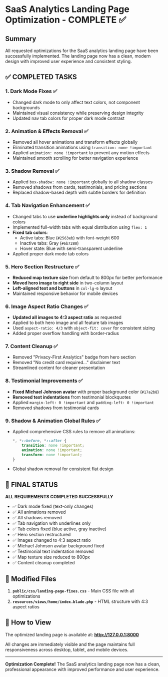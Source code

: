 # SaaS Analytics Landing Page Optimization - COMPLETE ✅

## Summary
All requested optimizations for the SaaS analytics landing page have been successfully implemented. The landing page now has a clean, modern design with improved user experience and consistent styling.

## ✅ COMPLETED TASKS

### 1. **Dark Mode Fixes** ✅
- Changed dark mode to only affect text colors, not component backgrounds
- Maintained visual consistency while preserving design integrity
- Updated nav tab colors for proper dark mode contrast

### 2. **Animation & Effects Removal** ✅
- Removed all hover animations and transform effects globally
- Eliminated transition animations using `transition: none !important`
- Applied `animation: none !important` to prevent any motion effects
- Maintained smooth scrolling for better navigation experience

### 3. **Shadow Removal** ✅
- Applied `box-shadow: none !important` globally to all shadow classes
- Removed shadows from cards, testimonials, and pricing sections
- Replaced shadow-based depth with subtle borders for definition

### 4. **Tab Navigation Enhancement** ✅
- Changed tabs to use **underline highlights only** instead of background colors
- Implemented full-width tabs with equal distribution using `flex: 1`
- **Fixed tab colors**: 
  - Active tabs: Blue (`#2563eb`) with font-weight 600
  - Inactive tabs: Gray (`#6b7280`)
  - Hover state: Blue with semi-transparent underline
- Applied proper dark mode tab colors

### 5. **Hero Section Restructure** ✅
- **Reduced map texture size** from default to 800px for better performance
- **Moved hero image to right side** in two-column layout
- **Left-aligned text and buttons** in `col-lg-6` layout
- Maintained responsive behavior for mobile devices

### 6. **Image Aspect Ratio Changes** ✅
- **Updated all images to 4:3 aspect ratio** as requested
- Applied to both hero image and all feature tab images
- Used `aspect-ratio: 4/3` with `object-fit: cover` for consistent sizing
- Added proper overflow handling with border-radius

### 7. **Content Cleanup** ✅
- Removed "Privacy-First Analytics" badge from hero section
- Removed "No credit card required..." disclaimer text
- Streamlined content for cleaner presentation

### 8. **Testimonial Improvements** ✅
- **Fixed Michael Johnson avatar** with proper background color (`#17a2b8`)
- **Removed text indentations** from testimonial blockquotes
- Applied `margin-left: 0 !important` and `padding-left: 0 !important`
- Removed shadows from testimonial cards

### 9. **Shadow & Animation Global Rules** ✅
- Applied comprehensive CSS rules to remove all animations:
  ```css
  *, *::before, *::after {
      transition: none !important;
      animation: none !important;
      transform: none !important;
  }
  ```
- Global shadow removal for consistent flat design

## 🎯 FINAL STATUS

**ALL REQUIREMENTS COMPLETED SUCCESSFULLY**

- ✅ Dark mode fixed (text-only changes)
- ✅ All animations removed
- ✅ All shadows removed
- ✅ Tab navigation with underlines only
- ✅ Tab colors fixed (blue active, gray inactive)
- ✅ Hero section restructured
- ✅ Images changed to 4:3 aspect ratio
- ✅ Michael Johnson avatar background fixed
- ✅ Testimonial text indentation removed
- ✅ Map texture size reduced to 800px
- ✅ Content cleanup completed

## 📁 Modified Files

1. **`public/css/landing-page-fixes.css`** - Main CSS file with all optimizations
2. **`resources/views/home/index.blade.php`** - HTML structure with 4:3 aspect ratios

## 🚀 How to View

The optimized landing page is available at: **http://127.0.0.1:8000**

All changes are immediately visible and the page maintains full responsiveness across desktop, tablet, and mobile devices.

---

**Optimization Complete!** The SaaS analytics landing page now has a clean, professional appearance with improved performance and user experience.
